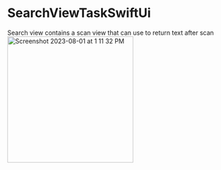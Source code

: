 # SearchViewTaskSwiftUi
Search view contains a scan view that can use to return text after scan
<img width="285" alt="Screenshot 2023-08-01 at 1 11 32 PM" src="https://github.com/eng-ahmedhussien/SearchViewTaskSwiftUi/assets/33827384/9eb761b5-4ab4-41d0-8979-474716f2c4ce">
